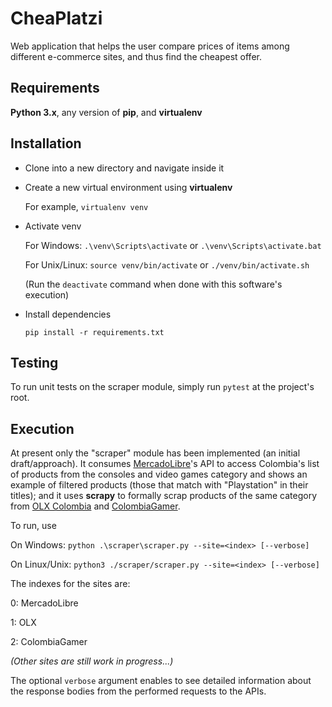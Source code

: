 # CheaPlatzi
Web application that helps the user compare prices of items among different e-commerce sites, and thus find the cheapest offer.


## Requirements

**Python 3.x**, any version of **pip**, and **virtualenv**


## Installation

- Clone into a new directory and navigate inside it

- Create a new virtual environment using **virtualenv**

    For example, `virtualenv venv`

- Activate venv

    For Windows: `.\venv\Scripts\activate` or `.\venv\Scripts\activate.bat` 

    For Unix/Linux: `source venv/bin/activate` or `./venv/bin/activate.sh`

    (Run the `deactivate` command when done with this software's execution)

- Install dependencies

    `pip install -r requirements.txt`


## Testing

To run unit tests on the scraper module, simply run `pytest` at the project's root.


## Execution

At present only the "scraper" module has been implemented (an initial draft/approach). It consumes [MercadoLibre](https://www.mercadolibre.com/)'s API to access Colombia's list of products from the consoles and video games category and shows an example of filtered products (those that match with "Playstation" in their titles); and it uses **scrapy** to formally scrap products of the same category from [OLX Colombia](https://www.olx.com.co/) and [ColombiaGamer](https://www.colombiagamer.com.co/).

To run, use 

On Windows: `python .\scraper\scraper.py --site=<index> [--verbose]`

On Linux/Unix: `python3 ./scraper/scraper.py --site=<index> [--verbose]`

The indexes for the sites are:

0: MercadoLibre

1: OLX

2: ColombiaGamer

*(Other sites are still work in progress...)*

The optional `verbose` argument enables to see detailed information about the response bodies from the performed requests to the APIs.